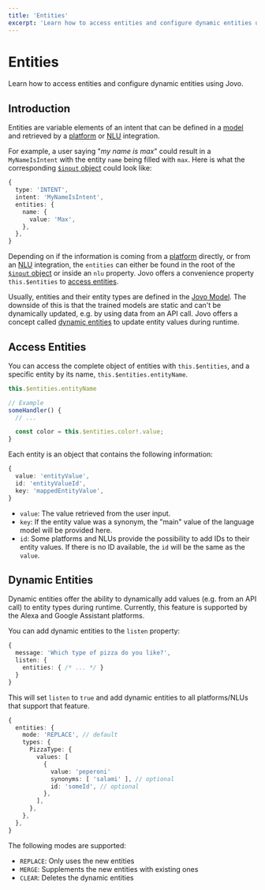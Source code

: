 ```yaml
---
title: 'Entities'
excerpt: 'Learn how to access entities and configure dynamic entities using Jovo'
---
```

# Entities

Learn how to access entities and configure dynamic entities using Jovo.

## Introduction

Entities are variable elements of an intent that can be defined in a [model](./models.md) and retrieved by a [platform](./platforms.md) or [NLU](./nlu.md) integration.

For example, a user saying "*my name is max*" could result in a `MyNameIsIntent` with the entity `name` being filled with `max`. Here is what the corresponding [`$input` object](./input.md) could look like:

```typescript
{
  type: 'INTENT',
  intent: 'MyNameIsIntent',
  entities: {
    name: {
      value: 'Max',
    },
  },
}
```

Depending on if the information is coming from a [platform](./platforms.md) directly, or from an [NLU](./nlu.md) integration, the `entities` can either be found in the root of the [`$input` object](./input.md) or inside an `nlu` property. Jovo offers a convenience property `this.$entities` to [access entities](#access-entities).

Usually, entities and their entity types are defined in the [Jovo Model](./models.md). The downside of this is that the trained models are static and can't be dynamically updated, e.g. by using data from an API call. Jovo offers a concept called [dynamic entities](#dynamic-entities) to update entity values during runtime.


## Access Entities

You can access the complete object of entities with `this.$entities`, and a specific entity by its name, `this.$entities.entityName`.

```typescript
this.$entities.entityName

// Example
someHandler() {
  // ...

  const color = this.$entities.color!.value;  
}
```

Each entity is an object that contains the following information:

```typescript
{
  value: 'entityValue',
  id: 'entityValueId',
  key: 'mappedEntityValue',
}
```
* `value`: The value retrieved from the user input.
* `key`: If the entity value was a synonym, the "main" value of the language model will be provided here.
* `id`: Some platforms and NLUs provide the possibility to add IDs to their entity values. If there is no ID available, the `id` will be the same as the `value`.


## Dynamic Entities

Dynamic entities offer the ability to dynamically add values (e.g. from an API call) to entity types during runtime. Currently, this feature is supported by the Alexa and Google Assistant platforms.

You can add dynamic entities to the `listen` property:

```typescript
{
  message: 'Which type of pizza do you like?',
  listen: {
    entities: { /* ... */ }
  }
}
```

This will set `listen` to `true` and add dynamic entities to all platforms/NLUs that support that feature.

```typescript
{
  entities: {
    mode: 'REPLACE', // default
    types: {
      PizzaType: {
        values: [
          {
            value: 'peperoni'
            synonyms: [ 'salami' ], // optional
            id: 'someId', // optional
          },
        ],
      },
    },
  },
}
```

The following modes are supported:

* `REPLACE`: Only uses the new entities
* `MERGE`: Supplements the new entities with existing ones
* `CLEAR`: Deletes the dynamic entities

